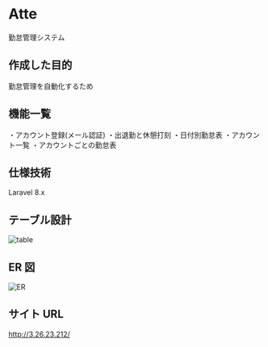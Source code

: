 # Atte

勤怠管理システム

## 作成した目的

勤怠管理を自動化するため

## 機能一覧

・アカウント登録(メール認証)
・出退勤と休憩打刻
・日付別勤怠表
・アカウント一覧
・アカウントごとの勤怠表

## 仕様技術

Laravel 8.x

## テーブル設計

![table](https://github.com/Keigo-Ohashi/Atte/assets/143822636/1af5bfea-1095-47a7-bc14-2b2b4669573a)

## ER 図

![ER](https://github.com/Keigo-Ohashi/Atte/assets/143822636/59c3ebec-faa5-4eca-bb70-b31c3f8a5822)

## サイト URL

http://3.26.23.212/
